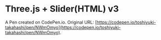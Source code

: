 # Three.js + Slider(HTML) v3

A Pen created on CodePen.io. Original URL: [https://codepen.io/toshiyuki-takahashi/pen/NWmOmyo](https://codepen.io/toshiyuki-takahashi/pen/NWmOmyo).

